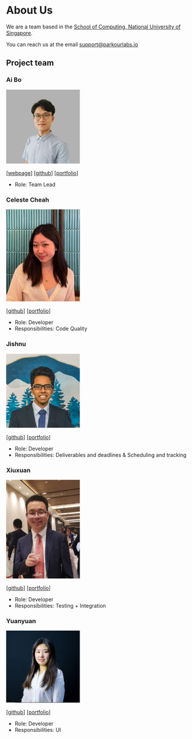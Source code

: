 # About Us

We are a team based in
the [School of Computing, National University of Singapore](http://www.comp.nus.edu.sg).

You can reach us at the
email [support@parkourlabs.io](mailto:support@parkourlabs.io)

## Project team

### Ai Bo

<img src="images/boai01.png" width="200" height="200">

[[webpage](https://albertboai.com/)]
[[github](https://github.com/BoAi01)]
[[portfolio](team/boai01.md)]

* Role: Team Lead

### Celeste Cheah

<img src="images/cetigerlily.png" width="200px">

[[github](https://github.com/cetigerlily)]
[[portfolio](team/cetigerlily.md)]

* Role: Developer
* Responsibilities: Code Quality

### Jishnu

<img src="images/jishnu28.png" width="200px">

[[github](https://github.com/jishnu28)]
[[portfolio](team/jishnu28.md)]

* Role: Developer
* Responsibilities: Deliverables and deadlines & Scheduling and tracking

### Xiuxuan

<img src="images/wxxedu.png" width="200px">

[[github](https://github.com/wxxedu)]
[[portfolio](team/wxxedu.md)]

* Role: Developer
* Responsibilities: Testing + Integration

### Yuanyuan

<img src="images/tangyuantyy.png" width="200px">

[[github](http://github.com/tangyuantyy)]
[[portfolio](team/tangyuantyy.md)]

* Role: Developer
* Responsibilities: UI


